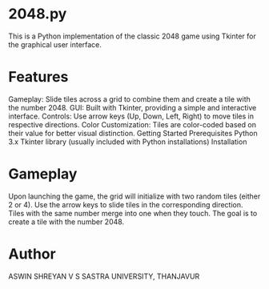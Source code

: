 # 2048.py

This is a Python implementation of the classic 2048 game using Tkinter for the graphical user interface.

# Features
Gameplay: Slide tiles across a grid to combine them and create a tile with the number 2048.
GUI: Built with Tkinter, providing a simple and interactive interface.
Controls: Use arrow keys (Up, Down, Left, Right) to move tiles in respective directions.
Color Customization: Tiles are color-coded based on their value for better visual distinction.
Getting Started
Prerequisites
Python 3.x
Tkinter library (usually included with Python installations)
Installation

# Gameplay
Upon launching the game, the grid will initialize with two random tiles (either 2 or 4).
Use the arrow keys to slide tiles in the corresponding direction.
Tiles with the same number merge into one when they touch.
The goal is to create a tile with the number 2048.

# Author
ASWIN SHREYAN V S
SASTRA UNIVERSITY, THANJAVUR
